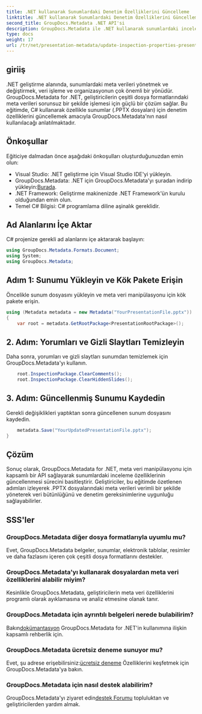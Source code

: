 ```yaml
---
title: .NET kullanarak Sunumlardaki Denetim Özelliklerini Güncelleme
linktitle: .NET kullanarak Sunumlardaki Denetim Özelliklerini Güncelleme
second_title: GroupDocs.Metadata .NET API'si
description: GroupDocs.Metadata ile .NET kullanarak sunumlardaki inceleme özelliklerini nasıl güncelleyeceğinizi öğrenin. .PPTX dosyaları için kolay, etkili meta veri işleme.
type: docs
weight: 17
url: /tr/net/presentation-metadata/update-inspection-properties-presentations/
---
```

## giriiş
.NET geliştirme alanında, sunumlardaki meta verileri yönetmek ve değiştirmek, veri işleme ve organizasyonun çok önemli bir yönüdür. GroupDocs.Metadata for .NET, geliştiricilerin çeşitli dosya formatlarındaki meta verileri sorunsuz bir şekilde işlemesi için güçlü bir çözüm sağlar. Bu eğitimde, C# kullanarak özellikle sunumlar (.PPTX dosyaları) için denetim özelliklerini güncellemek amacıyla GroupDocs.Metadata'nın nasıl kullanılacağı anlatılmaktadır.
## Önkoşullar
Eğiticiye dalmadan önce aşağıdaki önkoşulları oluşturduğunuzdan emin olun:
- Visual Studio: .NET geliştirme için Visual Studio IDE'yi yükleyin.
-  GroupDocs.Metadata: .NET için GroupDocs.Metadata'yı şuradan indirip yükleyin:[Burada](https://releases.groupdocs.com/metadata/net/).
- .NET Framework: Geliştirme makinenizde .NET Framework'ün kurulu olduğundan emin olun.
- Temel C# Bilgisi: C# programlama diline aşinalık gereklidir.

## Ad Alanlarını İçe Aktar
C# projenize gerekli ad alanlarını içe aktararak başlayın:
```csharp
using GroupDocs.Metadata.Formats.Document;
using System;
using GroupDocs.Metadata;
```
## Adım 1: Sunumu Yükleyin ve Kök Pakete Erişin
Öncelikle sunum dosyasını yükleyin ve meta veri manipülasyonu için kök pakete erişin.

```csharp
using (Metadata metadata = new Metadata("YourPresentationFile.pptx"))
{
    var root = metadata.GetRootPackage<PresentationRootPackage>();
```
## 2. Adım: Yorumları ve Gizli Slaytları Temizleyin
Daha sonra, yorumları ve gizli slaytları sunumdan temizlemek için GroupDocs.Metadata'yı kullanın.

```csharp
    root.InspectionPackage.ClearComments();
    root.InspectionPackage.ClearHiddenSlides();
```
## 3. Adım: Güncellenmiş Sunumu Kaydedin
Gerekli değişiklikleri yaptıktan sonra güncellenen sunum dosyasını kaydedin.

```csharp
    metadata.Save("YourUpdatedPresentationFile.pptx");
}
```

## Çözüm
Sonuç olarak, GroupDocs.Metadata for .NET, meta veri manipülasyonu için kapsamlı bir API sağlayarak sunumlardaki inceleme özelliklerinin güncellenmesi sürecini basitleştirir. Geliştiriciler, bu eğitimde özetlenen adımları izleyerek .PPTX dosyalarındaki meta verileri verimli bir şekilde yöneterek veri bütünlüğünü ve denetim gereksinimlerine uygunluğu sağlayabilirler.

## SSS'ler
### GroupDocs.Metadata diğer dosya formatlarıyla uyumlu mu?
Evet, GroupDocs.Metadata belgeler, sunumlar, elektronik tablolar, resimler ve daha fazlasını içeren çok çeşitli dosya formatlarını destekler.
### GroupDocs.Metadata'yı kullanarak dosyalardan meta veri özelliklerini alabilir miyim?
Kesinlikle GroupDocs.Metadata, geliştiricilerin meta veri özelliklerini programlı olarak ayıklamasına ve analiz etmesine olanak tanır.
### GroupDocs.Metadata için ayrıntılı belgeleri nerede bulabilirim?
 Bakın[dokümantasyon](https://reference.groupdocs.com/metadata/net/) GroupDocs.Metadata for .NET'in kullanımına ilişkin kapsamlı rehberlik için.
### GroupDocs.Metadata ücretsiz deneme sunuyor mu?
 Evet, şu adrese erişebilirsiniz:[ücretsiz deneme](https://releases.groupdocs.com/) Özelliklerini keşfetmek için GroupDocs.Metadata'ya bakın.
### GroupDocs.Metadata için nasıl destek alabilirim?
 GroupDocs.Metadata'yı ziyaret edin[destek Forumu](https://forum.groupdocs.com/c/metadata/14) topluluktan ve geliştiricilerden yardım almak.
